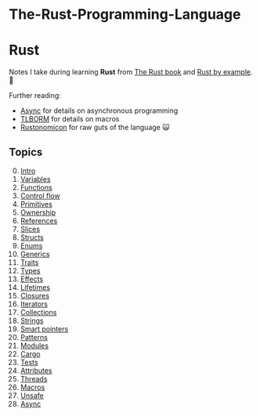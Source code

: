 # The-Rust-Programming-Language
# Rust

Notes I take during learning **Rust** from
[The Rust book](https://doc.rust-lang.org/stable/book/) and
[Rust by example](https://doc.rust-lang.org/rust-by-example/). 🦀

Further reading:

- [Async](https://rust-lang.github.io/async-book/) for details on asynchronous
  programming
- [TLBORM](https://veykril.github.io/tlborm/) for details on macros
- [Rustonomicon](https://doc.rust-lang.org/stable/nomicon/) for raw guts of the
  language 🙀

## Topics

0. [Intro](00_intro.md)
1. [Variables](01_variables.md)
2. [Functions](02_functions.md)
3. [Control flow](03_control_flow.md)
4. [Primitives](04_primitives.md)
5. [Ownership](05_ownership.md)
6. [References](06_references.md)
7. [Slices](07_slices.md)
8. [Structs](08_structs.md)
9. [Enums](09_enums.md)
10. [Generics](10_generics.md)
11. [Traits](11_traits.md)
12. [Types](12_types.md)
13. [Effects](13_effects.md)
14. [Lifetimes](14_lifetimes.md)
15. [Closures](15_closures.md)
16. [Iterators](16_iterators.md)
17. [Collections](17_collections.md)
18. [Strings](18_strings.md)
19. [Smart pointers](19_smart_pointers.md)
20. [Patterns](20_patterns.md)
21. [Modules](21_modules.md)
22. [Cargo](22_cargo.md)
23. [Tests](23_tests.md)
24. [Attributes](24_attributes.md)
25. [Threads](25_threads.md)
26. [Macros](26_macros.md)
27. [Unsafe](27_unsafe.md)
28. [Async](28_async.md)
